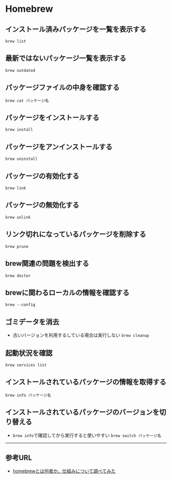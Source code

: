 # Homebrew
## インストール済みパッケージを一覧を表示する
`brew list`
## 最新ではないパッケージ一覧を表示する
`brew outdated`
## パッケージファイルの中身を確認する
`brew cat パッケージ名`
## パッケージをインストールする
`brew install`
## パッケージをアンインストールする
`brew uninstall`
## パッケージの有効化する
`brew link`
## パッケージの無効化する
`brew unlink`
## リンク切れになっているパッケージを削除する
`brew prune`
## brew関連の問題を検出する
`brew doctor`
## brewに関わるローカルの情報を確認する
`brew --config`
## ゴミデータを消去
- 古いバージョンを利用するしている場合は実行しない
`brew cleanup`
## 起動状況を確認
`brew services list`
## インストールされているパッケージの情報を取得する
`brew info パッケージ名`
## インストールされているパッケージのバージョンを切り替える
- `brew info`で確認してから実行すると使いやすい
`brew switch パッケージ名`

---
## 参考URL
- [homebrewとは何者か。仕組みについて調べてみた](https://qiita.com/omega999/items/6f65217b81ad3fffe7e6)
